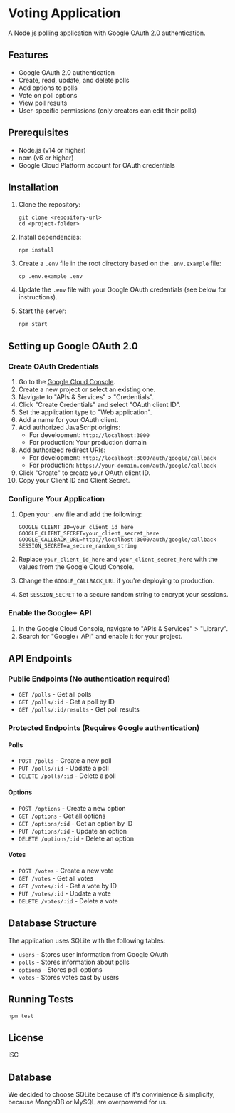 <!-- @format -->

# Voting Application

A Node.js polling application with Google OAuth 2.0 authentication.

## Features

- Google OAuth 2.0 authentication
- Create, read, update, and delete polls
- Add options to polls
- Vote on poll options
- View poll results
- User-specific permissions (only creators can edit their polls)

## Prerequisites

- Node.js (v14 or higher)
- npm (v6 or higher)
- Google Cloud Platform account for OAuth credentials

## Installation

1. Clone the repository:

   ```
   git clone <repository-url>
   cd <project-folder>
   ```

2. Install dependencies:

   ```
   npm install
   ```

3. Create a `.env` file in the root directory based on the `.env.example` file:

   ```
   cp .env.example .env
   ```

4. Update the `.env` file with your Google OAuth credentials (see below for instructions).

5. Start the server:
   ```
   npm start
   ```

## Setting up Google OAuth 2.0

### Create OAuth Credentials

1. Go to the [Google Cloud Console](https://console.cloud.google.com/).
2. Create a new project or select an existing one.
3. Navigate to "APIs & Services" > "Credentials".
4. Click "Create Credentials" and select "OAuth client ID".
5. Set the application type to "Web application".
6. Add a name for your OAuth client.
7. Add authorized JavaScript origins:
   - For development: `http://localhost:3000`
   - For production: Your production domain
8. Add authorized redirect URIs:
   - For development: `http://localhost:3000/auth/google/callback`
   - For production: `https://your-domain.com/auth/google/callback`
9. Click "Create" to create your OAuth client ID.
10. Copy your Client ID and Client Secret.

### Configure Your Application

1. Open your `.env` file and add the following:

   ```
   GOOGLE_CLIENT_ID=your_client_id_here
   GOOGLE_CLIENT_SECRET=your_client_secret_here
   GOOGLE_CALLBACK_URL=http://localhost:3000/auth/google/callback
   SESSION_SECRET=a_secure_random_string
   ```

2. Replace `your_client_id_here` and `your_client_secret_here` with the values from the Google Cloud Console.
3. Change the `GOOGLE_CALLBACK_URL` if you're deploying to production.
4. Set `SESSION_SECRET` to a secure random string to encrypt your sessions.

### Enable the Google+ API

1. In the Google Cloud Console, navigate to "APIs & Services" > "Library".
2. Search for "Google+ API" and enable it for your project.

## API Endpoints

### Public Endpoints (No authentication required)

- `GET /polls` - Get all polls
- `GET /polls/:id` - Get a poll by ID
- `GET /polls/:id/results` - Get poll results

### Protected Endpoints (Requires Google authentication)

#### Polls

- `POST /polls` - Create a new poll
- `PUT /polls/:id` - Update a poll
- `DELETE /polls/:id` - Delete a poll

#### Options

- `POST /options` - Create a new option
- `GET /options` - Get all options
- `GET /options/:id` - Get an option by ID
- `PUT /options/:id` - Update an option
- `DELETE /options/:id` - Delete an option

#### Votes

- `POST /votes` - Create a new vote
- `GET /votes` - Get all votes
- `GET /votes/:id` - Get a vote by ID
- `PUT /votes/:id` - Update a vote
- `DELETE /votes/:id` - Delete a vote

## Database Structure

The application uses SQLite with the following tables:

- `users` - Stores user information from Google OAuth
- `polls` - Stores information about polls
- `options` - Stores poll options
- `votes` - Stores votes cast by users

## Running Tests

```
npm test
```

## License

ISC

## Database

We decided to choose SQLite because of it's convinience & simplicity, because MongoDB or MySQL are overpowered for us.
